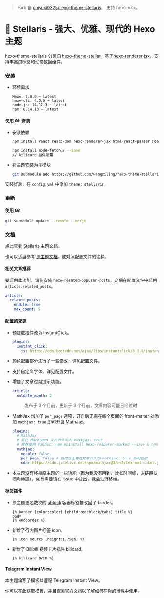 > Fork 自 [chiyuki0325/hexo-theme-stellaris](https://github.com/chiyuki0325/hexo-theme-stellaris)。
> 支持 hexo-v7.x。

# 📑 Stellaris - 强大、优雅、现代的 Hexo 主题

hexo-theme-stellaris 分叉自 [hexo-theme-stellar](https://github.com/xaoxuu/hexo-theme-stellar)，基于[hexo-renderer-jsx](https://github.com/hexojs/hexo-renderer-jsx)，支持丰富的标签和动态数据组件。

### 安装

- 环境需求
    ```
    Hexo: 7.0.0 ~ latest
    hexo-cli: 4.3.0 ~ latest
    node.js: 14.17.3 ~ latest
    npm: 6.14.13 ~ latest
    ```

#### 使用 Git 安装

- 安装依赖
    ```bash
    npm install react react-dom hexo-renderer-jsx html-react-parser @babel/plugin-transform-react-jsx moize moment --save
    ```
    
    ```bash
    npm install node-fetch@2 --save
    // bilicard 插件所需
    ```
    
- 将主题安装为子模块
  
    ```bash
    git submodule add https://github.com/wangziling/hexo-theme-stellaris.git themes/stellaris
    ```

<!--
### 使用 npm 安装

```bash
npm install hexo-theme-stellaris --save
```
-->

安装好后，在 `config.yml` 中添加 `theme: stellaris`。

### 更新

#### 使用 Git
```bash
git submodule update --remote --merge
```
<!--
#### 使用 npm
```bash
npm update hexo-theme-stellaris
```
-->

### 文档

[点此查看](https://blog.chyk.ink/wiki/stellaris/) Stellaris 主题文档。

也可以适当参考 [原主题文档](https://xaoxuu.com/wiki/stellar/)，或对照配置文件的注释。

#### 相关文章推荐

要启用此功能，请先安装 `hexo-related-popular-posts`，之后在配置文件中启用 `article.related_posts`。

```yaml
article:
  related_posts:
    enable: true
    max_count: 5
```

#### 配置的变更

- 预加载插件改为 InstantClick。

  ```yaml
  plugins:
    instant_click:
      js: https://cdn.bootcdn.net/ajax/libs/instantclick/3.1.0/instantclick.min.js
  ```

- 颜色配置部分进行了一些修改，详见配置文件。

- 支持自定义字体，详见配置文件。

- 增加了文章过期提示功能。

  ```yaml
  article:
    outdate_month: 2
  ```

  > 发布于 3 个月前，更新于 3 个月前，文章内容可能已经过时

- MathJax 增加了 `per_page` 选项，开启后无需在每个页面的 front-matter 处添加 `mathjax: true` 即可开启 MathJax。
  ```yaml
  plugins:
    # MathJax
    # 需在 Markdown 文件开头加入 mathjax: true
    # 推荐使用 Pandoc: npm uninstall hexo-renderer-marked --save & npm install hexo-renderer-pandoc --save
    mathjax:
      enable: false
      per_page: false # 启用后无需在文章开头加 mathjax: true 即可启用
      cdn: https://cdn.jsdelivr.net/npm/mathjax@3/es5/tex-mml-chtml.js # 请使用 3.x 以上版本的 mathjax
  ```

- 本主题没有移植原主题的一些功能（因为我没有用到，比如时间线，友链朋友圈和赫蹏），如有需要请在 issue 中提出，我会进行移植。

#### 标签插件

- 原主题更名数次的 [ablock](https://xaoxuu.com/wiki/stellar/tag-plugins/container/#ablock-%E6%99%AE%E9%80%9A%E5%9D%97%E5%AE%B9%E5%99%A8) 容器标签被改回了 border。

  ```jinja2
  {% border [color:color] [child:codeblock/tabs] title %}
  body
  {% endborder %}
  ```

- 新增了行内图片标签 icon。

  ```jinja2
  {% icon source [height:1.75em] %}
  ```

- 新增了 Bilibili 视频卡片插件 bilicard。

  ```jinja2
  {% bilicard BVID %}
  ```

#### Telegram Instant View

本主题编写了模板以适配 Telegram Instant View。

你可以在此[获取模板](https://blog.chyk.ink/2023/07/15/stellaris-instant-view-template/)，并且查阅[官方文档](https://instantview.telegram.org/)以了解如何在你的博客中使用。
